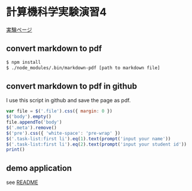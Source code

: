 # 計算機科学実験演習4

[実験ページ](https://www.db.soc.i.kyoto-u.ac.jp/lec/le4db/)

## convert markdown to pdf

```sh
$ npm install
$ ./node_modules/.bin/markdown-pdf [path to markdown file]
```

## convert markdown to pdf in github

I use this script in github and save the page as pdf.

```js
var file = $('.file').css({ margin: 0 })
$('body').empty()
file.appendTo('body')
$('.meta').remove()
$('pre').css({ 'white-space': 'pre-wrap' })
$('.task-list:first li').eq(1).text(prompt('input your name'))
$('.task-list:first li').eq(2).text(prompt('input your student id'))
print()
```

## demo application

see [README](https://github.com/tyage/experiment-4/tree/master/sample-app/README.md)
